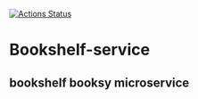 [![Actions Status](https://github.com/boosky-microservices/bookshelf-service/workflows/deploy/badge.svg)](https://github.com/boosky-microservices/bookshelf-service/actions)
# Bookshelf-service
## bookshelf booksy microservice
